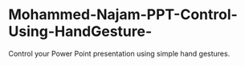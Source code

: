 # Mohammed-Najam-PPT-Control-Using-HandGesture-
Control your Power Point presentation using simple hand gestures. 
